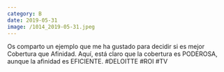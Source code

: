 ```yaml
--- 
category: B 
date: 2019-05-31 
image: /1014_2019-05-31.jpeg 
--- 
```


Os comparto un ejemplo que me ha gustado para decidir si es mejor Cobertura que Afinidad. Aquí, está claro que la cobertura es PODEROSA, aunque la afinidad es EFICIENTE. #DELOITTE #ROI #TV